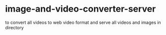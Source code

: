 # image-and-video-converter-server
to convert all videos to web video format and serve all videos and images in directory
